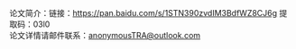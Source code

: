 论文简介：链接：https://pan.baidu.com/s/1STN390zvdIM3BdfWZ8CJ6g 提取码：03l0 </br>
论文详情请邮件联系：anonymousTRA@outlook.com</br>
